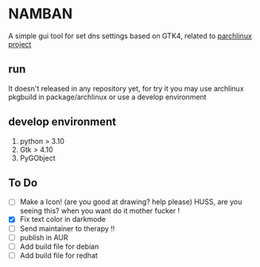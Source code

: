 # NAMBAN

A simple gui tool for set dns settings based on GTK4, related to [parchlinux project](https://github.com/parchlinux/)

## run

It doesn't released in any repository yet, for try it you may use archlinux pkgbuild in package/archlinux or use a develop environment

## develop environment

1. python > 3.10
2. Gtk > 4.10
3. PyGObject

## To Do
- [ ] Make a Icon! (are you good at drawing? help please) HUSS, are you seeing this? when you want do it mother fucker !
- [x] Fix text color in darkmode
- [ ] Send maintainer to therapy !!
- [ ] publish in AUR
- [ ] Add build file for debian
- [ ] Add build file for redhat
